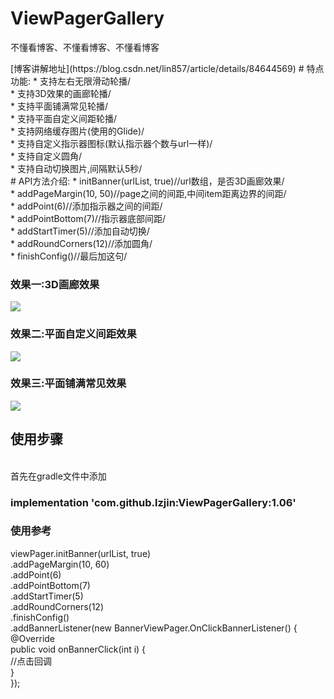 # ViewPagerGallery
不懂看博客、不懂看博客、不懂看博客
<p>[博客讲解地址](https://blog.csdn.net/lin857/article/details/84644569)
# 特点功能:
* 支持左右无限滑动轮播/<br>
* 支持3D效果的画廊轮播/<br>
* 支持平面铺满常见轮播/<br>
* 支持平面自定义间距轮播/<br>
* 支持网络缓存图片(使用的Glide)/<br>
* 支持自定义指示器图标(默认指示器个数与url一样)/<br>
* 支持自定义圆角/<br>
* 支持自动切换图片,间隔默认5秒/<br>
# API方法介绍:
* initBanner(urlList, true)//url数组，是否3D画廊效果/<br>
* addPageMargin(10, 50)//page之间的间距,中间item距离边界的间距/<br>
* addPoint(6)//添加指示器之间的间距/<br>
* addPointBottom(7)//指示器底部间距/<br>
* addStartTimer(5)//添加自动切换/<br>
* addRoundCorners(12)//添加圆角/<br>
* finishConfig()//最后加这句/<br>
<h3>效果一:3D画廊效果</h3>
<p><img   src="https://raw.githubusercontent.com/lzjin/ViewPagerGallery/master/imgfile/ic_banner1.png">
<h3>效果二:平面自定义间距效果</h3>
<p><img   src="https://raw.githubusercontent.com/lzjin/ViewPagerGallery/master/imgfile/ic_banner2.png">
<h3>效果三:平面铺满常见效果</h3>
<p><img    src="https://raw.githubusercontent.com/lzjin/ViewPagerGallery/master/imgfile/ic_banner3.png">
<h2>使用步骤</h2>
</br>首先在gradle文件中添加
<h3> implementation 'com.github.lzjin:ViewPagerGallery:1.06' </h3>

<h3>使用参考</h3>
viewPager.initBanner(urlList, true) </br>
         .addPageMargin(10, 60) </br>
         .addPoint(6)           </br>
         .addPointBottom(7)     </br>
         .addStartTimer(5)      </br>
         .addRoundCorners(12)   </br>
         .finishConfig()        </br>
         .addBannerListener(new BannerViewPager.OnClickBannerListener() { </br>
         @Override              </br>
         public void onBannerClick(int i) { </br>
             //点击回调          </br>
         }                      </br>
         });                    </br>
         
